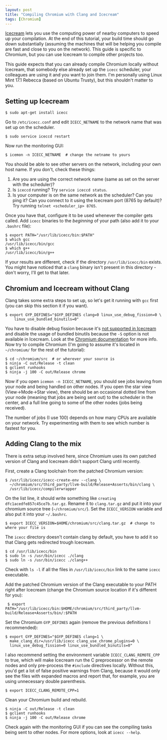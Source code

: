 ```yaml
---
layout: post
title: "Compiling Chromium with Clang and Icecream"
tags: [Chromium]
---
```


[Icecream](https://github.com/icecc/icecream) lets you use the
computing power of nearby computers to speed up your compilation.  At
the end of this tutorial, your build time should go down substantially
(assuming the machines that will be helping you compile are
fast and close to you on the network). This guide is specific to
Chromium, but you can use Icecream to compile other projects too.

This guide expects that you can already compile Chromium locally
without Icecream, that somebody else already set up the `icecc`
scheduler, your colleagues are using it and you want to join them.
I'm personally using Linux Mint 17.1 Rebecca (based on Ubuntu Trusty),
but this shouldn't matter to you.

## Setting up Icecream

    $ sudo apt-get install icecc

Go to `/etc/icecc.conf` and edit `ICECC_NETNAME` to the network name
that was set up on the scheduler.

    $ sudo service iceccd restart

Now run the monitoring GUI:

    $ icemon -n ICECC_NETNAME  # change the netname to yours

You should be able to see other servers on the network, including your
own host name. If you don't, check these things:

1. Are you are using the correct network name (same as set on the
server with the scheduler)?
2. Is `iceccd` running? Try `service iceccd status`.
3. Is your computer is on the same network as the scheduler? Can you ping
it? Can you connect to it using the Icecream port (8765 by default)?
Try running `telnet <scheduler_ip> 8765`.

Once you have that, configure it to be used whenever the compiler gets called.
Add `icecc` binaries to the *beginning* of your path (also add it to your
`.bashrc` file):

    $ export PATH="/usr/lib/icecc/bin:$PATH"
    $ which gcc
    /usr/lib/icecc/bin/gcc
    $ which g++
    /usr/lib/icecc/bin/g++

If your results are different, check if the directory `/usr/lib/icecc/bin`
exists. You might have noticed that a `clang` binary isn't present in this
directory - don't worry, I'll get to that later.

## Chromium and Icecream without Clang

Clang takes some extra steps to set up, so let's get it running with
`gcc` first (you can skip this section it if you want).

    $ export GYP_DEFINES="$GYP_DEFINES clang=0 linux_use_debug_fission=0 \
        linux_use_bundled_binutils=0"

You have to disable debug fission because it's [not supported in
Icecream](https://github.com/icecc/icecream/issues/86) and disable the
usage of bundled binutils because the `-S` option is not available in
Icecream. Look at the [Chromium
documentation](https://www.chromium.org/developers/gyp-environment-variables)
for more info. Now try to compile Chromium (I'm going to assume it's
located in `~/chromium/` for the rest of the tutorial):

    $ cd ~/chromium/src  # or wherever your source is
    $ ninja -C out/Release -t clean
    $ gclient runhooks
    $ ninja -j 100 -C out/Release chrome

Now if you open `icemon -n ICECC_NETNAME`, you should see jobs leaving
from your node and being handled on other nodes. If you open the star
view (View->Mode->Star view), there should be an occasional dotted
line from your node (meaning that jobs are being sent out) to the
scheduler in the center, and a full line going to some of the other
nodes (jobs being received).

The number of jobs (I use 100) depends on how many CPUs are available
on your network. Try experimenting with them to see which number is
fastest for you.

## Adding Clang to the mix

There is extra setup involved here, since Chromium uses its own
patched version of Clang and Icecream didn't support Clang until
recently.

First, create a Clang toolchain from the patched Chromium version:

    $ /usr/lib/icecc/icecc-create-env --clang \
      ~/chromium/src/third_party/llvm-build/Release+Asserts/bin/clang \
      /usr/lib/icecc/compilerwrapper

On the list line, it should write something like `creating
dfc1acedfe857c45ce7b.tar.gz`. Rename it to `clang.tar.gz`
and put it into your chromium source tree (`~/chromium/src/`). Set the
`ICECC_VERSION` variable and also put it into your `~/.bashrc`.

    $ export ICECC_VERSION=$HOME/chromium/src/clang.tar.gz  # change to where your file is

The `icecc` directory doesn't contain clang by default, you have to add it
so that Clang gets redirected trough Icecream.

    $ cd /usr/lib/icecc/bin
    $ sudo ln -s /usr/bin/icecc ./clang
    $ sudo ln -s /usr/bin/icecc ./clang++

Check with `ls -l` if all the files in `/usr/lib/icecc/bin` link to
the same `icecc` executable.

Add the patched Chromium version of the Clang executable to your PATH
right after Icecream (change the Chromium source location if it's
different for you):

     $ export PATH="/usr/lib/icecc/bin:$HOME/chromium/src/third_party/llvm-build/Release+Asserts/bin/:$PATH


Set the Chromium `GYP_DEFINES` again (remove the previous definitions
I recommended):

    $ export GYP_DEFINES="$GYP_DEFINES clang=1 \
      make_clang_dir=/usr/lib/icecc clang_use_chrome_plugins=0 \
      linux_use_debug_fission=0 linux_use_bundled_binutils=0"

I also recommend setting the environment variable `ICECC_CLANG_REMOTE_CPP` to
true, which will make Icecream run the C preprocessor on the remote nodes and
only pre-process the `#include` directives locally. Without this, you'd get a
lot of false positive warnings from Clang, because it would only see the files
with expanded macros and report that, for example, you are using unnecessary
double parenthesis.

    $ export ICECC_CLANG_REMOTE_CPP=1

Clean your Chromium build and rebuild.

    $ ninja -C out/Release -t clean
    $ gclient runhooks
    $ ninja -j 100 -C out/Release chrome

Check again with the monitoring GUI if you can see the compiling tasks being
sent to other nodes. For more options, look at `icecc --help`.

